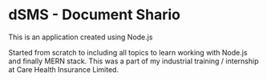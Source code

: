 # dSMS - Document Shario

This is an application created using Node.js

Started from scratch to including all topics to learn working with Node.js and finally MERN stack.
This was a part of my industrial training / internship at Care Health Insurance Limited.